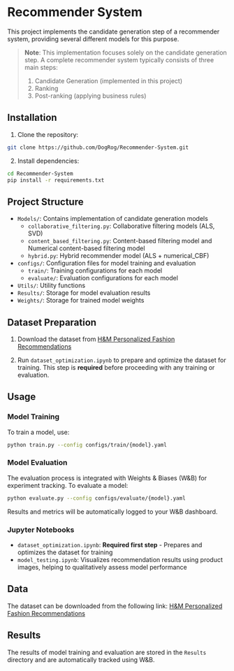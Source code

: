 # Recommender System
This project implements the candidate generation step of a recommender system, providing several different models for this purpose.

> **Note**: This implementation focuses solely on the candidate generation step. A complete recommender system typically consists of three main steps:
> 1. Candidate Generation (implemented in this project)
> 2. Ranking
> 3. Post-ranking (applying business rules)

## Installation
1. Clone the repository:
```bash
git clone https://github.com/DogRog/Recommender-System.git
```

2. Install dependencies:
```bash
cd Recommender-System
pip install -r requirements.txt
```

## Project Structure
- `Models/`: Contains implementation of candidate generation models
  - `collaborative_filtering.py`: Collaborative filtering models (ALS, SVD)
  - `content_based_filtering.py`: Content-based filtering model and Numerical content-based filtering model
  - `hybrid.py`: Hybrid recommender model (ALS + numerical_CBF)
- `configs/`: Configuration files for model training and evaluation
  - `train/`: Training configurations for each model
  - `evaluate/`: Evaluation configurations for each model
- `Utils/`: Utility functions
- `Results/`: Storage for model evaluation results
- `Weights/`: Storage for trained model weights

## Dataset Preparation
1. Download the dataset from [H&M Personalized Fashion Recommendations](https://www.kaggle.com/competitions/h-and-m-personalized-fashion-recommendations/overview)

2. Run `dataset_optimization.ipynb` to prepare and optimize the dataset for training. This step is **required** before proceeding with any training or evaluation.

## Usage

### Model Training
To train a model, use:
```bash
python train.py --config configs/train/{model}.yaml
```

### Model Evaluation
The evaluation process is integrated with Weights & Biases (W&B) for experiment tracking. To evaluate a model:
```bash
python evaluate.py --config configs/evaluate/{model}.yaml
```
Results and metrics will be automatically logged to your W&B dashboard.

### Jupyter Notebooks
- `dataset_optimization.ipynb`: **Required first step** - Prepares and optimizes the dataset for training
- `model_testing.ipynb`: Visualizes recommendation results using product images, helping to qualitatively assess model performance

## Data
The dataset can be downloaded from the following link: [H&M Personalized Fashion Recommendations](https://www.kaggle.com/competitions/h-and-m-personalized-fashion-recommendations/overview)

## Results
The results of model training and evaluation are stored in the `Results` directory and are automatically tracked using W&B.
